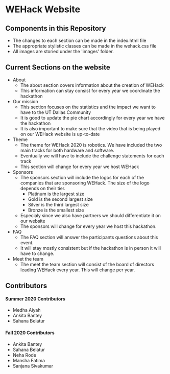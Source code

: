 # WEHack Website

## Components in this Repository
* The changes to each section can be made in the index.html file
* The appropriate stylistic classes can be made in the wehack.css file
* All images are storied under the 'images' folder.

## Current Sections on the website
* About 
   - The about section covers information about the creation of WEHack
   - This information can stay consist for every year we coordinate the hackathon
* Our mission
   - This section focuses on the statistics and the impact we want to have to the UT Dallas Community
   - It is good to update the pie chart accordingly for every year we have the hackathon
   - It is also important to make sure that the video that is being played on our WEHack website is up-to-date
* Theme
   - The theme for WEHack 2020 is robotics. We have included the two main tracks for both hardware and software.
   - Eventually we will have to include the challenge statements for each track
   - This section will change for every year we host WEHack
* Sponsors
   - The sponsors section will include the logos for each of the companies that are sponsoring WEHack. The size of the logo depends on their tier.
      - Platinum is the largest size
      - Gold is the second largest size
      - Silver is the third largest size
      - Bronze is the smallest size
   - Especialy since we also have partners we should differentiate it on our website
   - The sponsors will change for every year we host this hackathon.
* FAQ
   - The FAQ section will answer the participants questions about this event.
   - It will stay mostly consistent but if the hackathon is in person it will have to change.
* Meet the team
  - The meet the team section will consist of the board of directors leading WEHack every year. This will change per year.

## Contributors
#### Summer 2020 Contributors
* Medha Aiyah
* Ankita Bantey
* Sahana Belatur
#### Fall 2020 Contributors
* Ankita Bantey
* Sahana Belatur
* Neha Rode
* Mansha Fatima
* Sanjana Sivakumar


